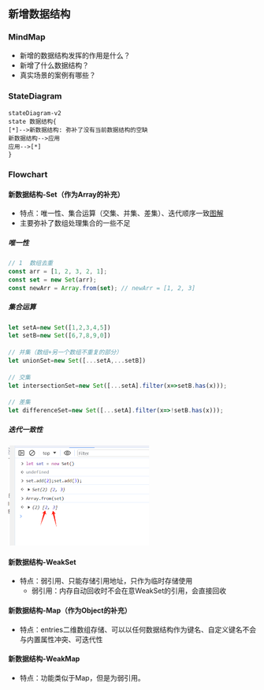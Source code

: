 ## 新增数据结构

### MindMap

- 新增的数据结构发挥的作用是什么？
- 新增了什么数据结构？
- 真实场景的案例有哪些？

### StateDiagram

```mermaid
stateDiagram-v2
state 数据结构{
[*]-->新数据结构: 弥补了没有当前数据结构的空缺
新数据结构-->应用
应用-->[*]
}
```



### Flowchart

#### 新数据结构-Set（作为Array的补充）
- 特点：唯一性、集合运算（交集、并集、差集）、迭代顺序一致[图解](../../images/7eaec8c54e5763997fe7572ea98449f3a529c8a3900b37fb6d380986d1d8f039.png)  
- 主要弥补了数组处理集合的一些不足

##### 唯一性

```js
// 1  数组去重
const arr = [1, 2, 3, 2, 1];
const set = new Set(arr);
const newArr = Array.from(set); // newArr = [1, 2, 3]
```

##### 集合运算

```js
let setA=new Set([1,2,3,4,5])
let setB=new Set([6,7,8,9,0])

// 并集（数组+另一个数组不重复的部分）
let unionSet=new Set([...setA,...setB])

// 交集
let intersectionSet=new Set([...setA].filter(x=>setB.has(x)));

// 差集
let differenceSet=new Set([...setA].filter(x=>!setB.has(x)));
```

##### 迭代一致性

<img src="./assets/image-20240323144048407.png" alt="image-20240323144048407" style="zoom: 50%;" />

#### 新数据结构-WeakSet

- 特点：弱引用、只能存储引用地址，只作为临时存储使用
  - 弱引用：内存自动回收时不会在意WeakSet的引用，会直接回收



#### 新数据结构-Map（作为Object的补充）

- 特点：entries二维数组存储、可以以任何数据结构作为键名、自定义键名不会与内置属性冲突、可迭代性



#### 新数据结构-WeakMap

- 特点：功能类似于Map，但是为弱引用。

